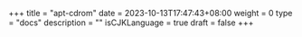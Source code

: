 +++
title = "apt-cdrom"
date = 2023-10-13T17:47:43+08:00
weight = 0
type = "docs"
description = ""
isCJKLanguage = true
draft = false
+++